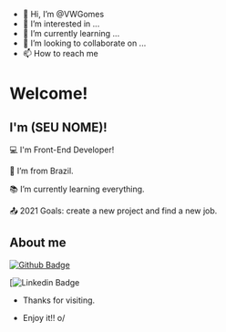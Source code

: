 - 👋 Hi, I’m @VWGomes
- 👀 I’m interested in ...
- 🌱 I’m currently learning ...
- 💞️ I’m looking to collaborate on ...
- 📫 How to reach me 
 # Welcome!

 

## I'm (SEU NOME)!

 

:computer: I'm Front-End Developer!

:house_with_garden: I’m from Brazil.

:books: I’m currently learning everything.

:outbox_tray: 2021 Goals: create a new project and find a new job.

 

## About me

[![Github Badge](https://avatars.mds.yandex.net/i?id=958d6f1d18a5add8854a634552c594e6-4432920-images-thumbs&n=13)](https://github.com/VWGomes)

[![Linkedin Badge](https://cookingforbachelors.tv/images/icon_linkdein.png)



- Thanks for visiting.

- Enjoy it!! o/


<!---
VWGomes/VWGomes is a ✨ special ✨ repository because its `README.md` (this file) appears on your GitHub profile.
You can click the Preview link to take a look at your changes.
--->
